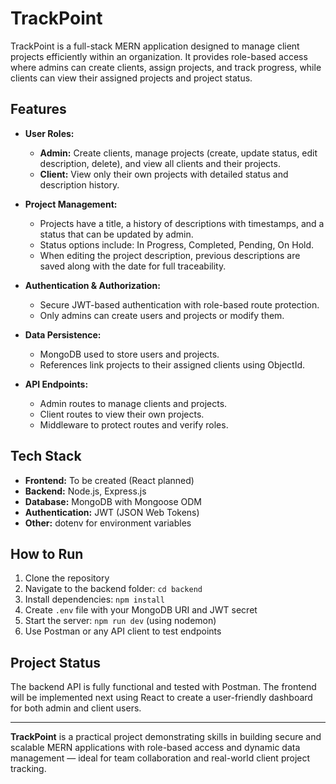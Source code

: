 # TrackPoint

TrackPoint is a full-stack MERN application designed to manage client projects efficiently within an organization. It provides role-based access where admins can create clients, assign projects, and track progress, while clients can view their assigned projects and project status.

## Features

- **User Roles:**  
  - **Admin:** Create clients, manage projects (create, update status, edit description, delete), and view all clients and their projects.  
  - **Client:** View only their own projects with detailed status and description history.

- **Project Management:**  
  - Projects have a title, a history of descriptions with timestamps, and a status that can be updated by admin.  
  - Status options include: In Progress, Completed, Pending, On Hold.  
  - When editing the project description, previous descriptions are saved along with the date for full traceability.

- **Authentication & Authorization:**  
  - Secure JWT-based authentication with role-based route protection.  
  - Only admins can create users and projects or modify them.

- **Data Persistence:**  
  - MongoDB used to store users and projects.  
  - References link projects to their assigned clients using ObjectId.

- **API Endpoints:**  
  - Admin routes to manage clients and projects.  
  - Client routes to view their own projects.  
  - Middleware to protect routes and verify roles.

## Tech Stack

- **Frontend:** To be created (React planned)  
- **Backend:** Node.js, Express.js  
- **Database:** MongoDB with Mongoose ODM  
- **Authentication:** JWT (JSON Web Tokens)  
- **Other:** dotenv for environment variables

## How to Run

1. Clone the repository  
2. Navigate to the backend folder: `cd backend`  
3. Install dependencies: `npm install`  
4. Create `.env` file with your MongoDB URI and JWT secret  
5. Start the server: `npm run dev` (using nodemon)  
6. Use Postman or any API client to test endpoints

## Project Status

The backend API is fully functional and tested with Postman. The frontend will be implemented next using React to create a user-friendly dashboard for both admin and client users.

---

**TrackPoint** is a practical project demonstrating skills in building secure and scalable MERN applications with role-based access and dynamic data management — ideal for team collaboration and real-world client project tracking.


